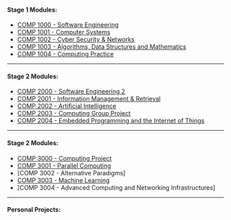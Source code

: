 #### Stage 1 Modules:
  - [COMP 1000 - Software Engineering](https://github.com/ORG4N/software-engineering-1)
  - [COMP 1001 - Computer Systems](https://github.com/ORG4N/computer-systems)
  - [COMP 1002 - Cyber Security & Networks](https://github.com/ORG4N/cyber-security-networks)
  - [COMP 1003 - Algorithms, Data Structures and Mathematics](https://github.com/ORG4N/algorithms-data-structures-and-mathematics)
  - [COMP 1004 - Computing Practice](https://github.com/ORG4N/computing-practice)

---
    
#### Stage 2 Modules:
  - [COMP 2000 - Software Engineering 2](https://github.com/ORG4N/software-engineering-2)
  - [COMP 2001 - Information Management & Retrieval](https://github.com/ORG4N/information-management-and-retrieval)
  - [COMP 2002 - Artificial Intelligence](https://github.com/ORG4N/artificial-intelligence)
  - [COMP 2003 - Computing Group Project](https://github.com/ORG4N/computing-group-project)
  - [COMP 2004 - Embedded Programming and the Internet of Things](https://github.com/ORG4N/embedded-programming-iot)

---

#### Stage 2 Modules:
  - [COMP 3000 - Computing Project](https://github.com/ORG4N/ChessAI)
  - [COMP 3001 - Parallel Computing](https://github.com/ORG4N/parallel-computing)
  - [COMP 3002 - Alternative Paradigms]
  - [COMP 3003 - Machine Learning](https://github.com/ORG4N/machine-learning)
  - [COMP 3004 - Advanced Computing and Networking Infrastructures]

---

#### Personal Projects:

